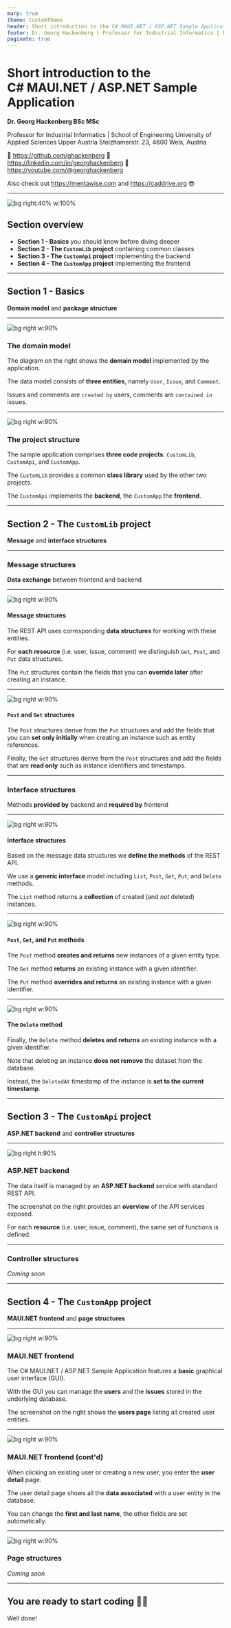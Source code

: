 ```yaml
---
marp: true
theme: CustomTheme
header: Short introduction to the C# MAUI.NET / ASP.NET Sample Application
footer: Dr. Georg Hackenberg | Professor for Industrial Informatics | FH OÖ
paginate: true
---
```


<!-- _class: clean center -->

# Short introduction to the<br/>C# MAUI.NET / ASP.NET Sample Application

**Dr. Georg Hackenberg BSc MSc**

Professor for Industrial Informatics | School of Engineering
University of Applied Sciences Upper Austria
Stelzhamerstr. 23, 4600 Wels, Austria

👤 https://github.com/ghackenberg
👤 https://linkedin.com/in/georghackenberg
👤 https://youtube.com/@georghackenberg

Also check out https://mentawise.com and https://caddrive.org 😎

---

![bg right:40% w:100%](../Images/MAUI_ASPNET_Sample_Social_Preview_Image.png)

## Section overview


- **Section 1 - Basics** you should know before diving deeper
- **Section 2 - The `CustomLib` project** containing common classes
- **Section 3 - The `CustomApi` project** implementing the backend
- **Section 4 - The `CustomApp` project** implementing the frontend

---

<!-- _class: center dark -->

## Section 1 - Basics

**Domain model** and **package structure**

---

![bg right w:90%](../Models/Data.svg)

### The domain model

The diagram on the right shows the **domain model** implemented by the application.

The data model consists of **three entities**, namely `User`, `Issue`, and `Comment`.

Issues and comments are `created by` users, comments are `contained in` issues.

---

![bg right w:90%](../Models/Package.svg)

### The project structure

The sample application comprises **three code projects**: `CustomLib`, `CustomApi`, and `CustomApp`.

The `CustomLib` provides a common **class library** used by the other two projects.

The `CustomApi` implements the **backend**, the `CustomApp` the **frontend**.

---

<!-- _class: center dark -->

## Section 2 - The `CustomLib` project

**Message** and **interface structures**

---

<!-- _class: center -->

### Message structures

**Data exchange** between frontend and backend

---

![bg right w:90%](../Models/Message.svg)

#### Message structures

The REST API uses corresponding **data structures** for working with these entities.

For **each resource** (i.e. user, issue, comment) we distinguish `Get`, `Post`, and `Put` data structures.

The `Put` structures contain the fields that you can **override later** after creating an instance.

---

![bg right w:90%](../Models/Message.svg)

#### `Post` and `Get` structures

The `Post` structures derive from the `Put` structures and add the fields that you can **set only initially** when creating an instance such as entity references.

Finally, the `Get` structures derive from the `Post` structures and add the fields that are **read only** such as instance identifiers and timestamps.

---

<!-- _class: center -->

### Interface structures

Methods **provided by** backend and **required by** frontend

---

![bg right w:90%](../Models/Interface.svg)

#### Interface structures

Based on the message data structures we **define the methods** of the REST API.

We use a **generic interface** model including `List`, `Post`, `Get`, `Put`, and `Delete` methods.

The `List` method returns a **collection** of created (and *not* deleted) instances.

---

![bg right w:90%](../Models/Interface.svg)

#### `Post`, `Get`, and `Put` methods

The `Post` method **creates and returns** new instances of a given entity type.

The `Get` method **returns** an existing instance with a given identifier.

The `Put` method **overrides and returns** an existing instance with a given identifier.

---

![bg right w:90%](../Models/Interface.svg)

#### The `Delete` method

Finally, the `Delete` method **deletes and returns** an existing instance with a given identifier.

Note that deleting an instance **does not remove** the dataset from the database.

Instead, the `DeletedAt` timestamp of the instance is **set to the current timestamp**.

---

<!-- _class: center dark -->

## Section 3 - The `CustomApi` project

**ASP.NET backend** and **controller structures**

---

![bg right h:90%](../Screenshots/CustomApi.png)

### ASP.NET backend

The data itself is managed by an **ASP.NET backend** service with standard REST API.

The screenshot on the right provides an **overview** of the API services exposed.

For each **resource** (i.e. user, issue, comment), the same set of functions is defined.

---

### Controller structures

*Coming soon*

---

<!-- _class: center dark -->

## Section 4 - The `CustomApp` project

**MAUI.NET frontend** and **page structures**

---

![bg right w:90%](../Screenshots/CustomApp-Users.png)

### MAUI.NET frontend

The C# MAUI.NET / ASP.NET Sample Application features a **basic** graphical user interface (GUI).

With the GUI you can manage the **users** and the **issues** stored in the underlying database.

The screenshot on the right shows the **users page** listing all created user entities.

---

![bg right w:90%](../Screenshots/CustomApp-User.png)

### MAUI.NET frontend (cont'd)

When clicking an existing user or creating a new user, you enter the **user detail** page.

The user detail page shows all the **data associated** with a user entity in the database.

You can change the **first and last name**, the other fields are set automatically.

---

![bg right w:90%](../Models/Pages.svg)

### Page structures

*Coming soon*

---

<!-- _class: center dark -->

## You are ready to start coding 👩‍💻

Well done!